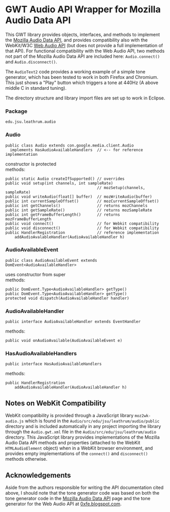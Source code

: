 # GWT Audio API Wrapper for Mozilla Audio Data API

This GWT library provides objects, interfaces, and methods to implement the
[Mozilla Audio Data API](https://wiki.mozilla.org/Audio_Data_API),
and provides compatibility also with the WebKit/W3C
[Web Audio API](https://dvcs.w3.org/hg/audio/raw-file/tip/webaudio/specification.html) (but does not provide a full implementation of that
API).  For functional compatibility with the Web Audio API, 
two methods not part of the Mozilla Audio
Data API are included here:  `Audio.connect()` and `Audio.disconnect()`.

The `AudioText2` code provides a working example of a simple tone
generator, which has been tested to work in both Firefox and Chromium.
This just shows a "Play" button which triggers a tone at 440Hz (A above middle
C in standard tuning).

The directory structure and library import files are set up to work in Eclipse.

### Package

    edu.jsu.leathrum.audio

### Audio

    public class Audio extends con.google.media.client.Audio
      implements HasAudioAvailableHandlers  // <-- for reference implementation

constructor is protected  
methods:

    public static Audio createIfSupported() // overrides
    public void setup(int channels, int sampleRate) 
                                            // mozSetup(channels, sampleRate)
    public void writeAudio(float[] buffer)  // mozWriteAudio(buffer)
    public int currentSampleOffset()        // mozCurrentSampleOffset()
    public int getChannels()                // returns mozChannels
    public int getSampleRate()              // returns mozSampleRate
    public int getFrameBufferLength()       // returns mozFrameBufferLength
    public void connect()                   // for Webkit compatibility
    public void disconnect()                // for Webkit compatibility
    public HandlerRegistration              // reference implementation
        addAudioAvalableHandler(AudioAvailableHandler h) 

### AudioAvailableEvent

    public class AudioAvailableEvent extends DomEvent<AudioAvailableHandler>

uses constructor from super  
methods:

    public DomEvent.Type<AudioAvailableHandler> getType()
    public DomEvent.Type<AudioAvailableHandler> getType()
    protected void dispatch(AudioAvailableHandler handler)

### AudioAvailableHandler

    public interface AudioAvailableHandler extends EventHandler

methods:

    public void onAudioAvailable(AudioAvailableEvent e)

### HasAudioAvailableHandlers

    public interface HasAudioAvailableHandlers

methods:

    public HandlerRegistration 
        addAudioAvailableHandler(AudioAvailableHandler h)

## Notes on WebKit Compatibility

WebKit compatibility is provided through a JavaScript library
`moz2wk-audio.js` which is found in the
`Audio/src/edu/jsu/leathrum/audio/public`
directory and is included automatically in any project importing the
library through the `Audio.gwt.xml`
file in the `Audio/src/edu/jsu/leathrum/audio` directory.
This JavaScript library provides implementations of the Mozilla Audio Data API
methods and properties (attached to the WebKit `HTMLAudioElement` object)
when in a WebKit browser environment, and provides empty implementations
of the `connect()` and `disconnect()` methods otherwise.

## Acknowledgements

Aside from the authors responsible for writing the API documentation cited
above, I should note that the tone generator code was based on both the
tone generator code in the
[Mozilla Audio Data API](https://wiki.mozilla.org/Audio_Data_API) page
and the tone generator for the Web Audio API at
[0xfe.blogspot.com](http://0xfe.blogspot.com/2011/08/generating-tones-with-web-audio-api.html).

